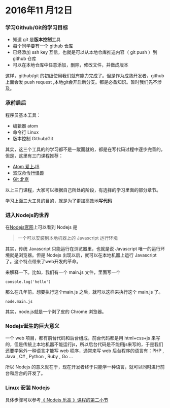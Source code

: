 # 2016年11 月12日
### 学习Github/Git的学习目标
- 知道 git 是**版本控制**工具
- 每个同学要有一个 github 仓库
- 已经添加 ssh key 互信，也就是可以从本地仓库推送内容（ git push ）到 github 仓库
- 可以在本地仓库中任意添加，删除，修改文件，并做成版本


这样，github/git 的初级使用我们就有能力完成了。但是作为成熟开发者，github 上面会发 push request ,本地git会开启新分支。都是必备知识。暂时我们先不涉及。


### 承前启后

程序员基本工具：

- 编辑器 atom
- 命令行 Linux
- 版本控制  Github/Git

其实，这三个工具的的学习都不是一蹴而就的，都是在写代码过程中逐步完善的，但是，这里有三门课程推荐：

- [Atom 爱上JS](http://haoqicat.com/atom-love-js)
- [驾驭命令行怪兽](http://haoqicat.com/ride-cli-monster)
- [Git 北京](http://haoqicat.com/gitbeijing)

以上三门课程，大家可以根据自己所处的阶段，有选择的学习里面的部分章节。

学习上面三大工具的目的，就是为了更加高效地**写代码**


### 进入Nodejs的世界

在[Nodejs官网](https://nodejs.org/)上可以看到 Nodejs 是

> 一个可以安装到本地机器上的 Javascript 运行环境

其实，传统 Javascript 只能运行在浏览器里，也就是说 Javascript 唯一的运行环境就是浏览器。但是 Nodejs 出现以后，就可以在本地机器上运行 Javascript 了。这个特点带来了web开发的革命。

来解释一下。比如，我们有一个 main.js 文件，里面写一个

```
console.log('hello')

```

那么在几年前。想要执行这个main.js 之后，就可以这样来执行这个 main.js 了。

```
node.main.js

```

其实，node.js就是一个剥了皮的 Chrome 浏览器。

### Nodejs诞生的巨大意义

一个 web 项目，都有前台代码和后台组成，前台代码都是用 html+css+js 来写的，但是传统上本地机器不能运行js，所以后台代码是不能用js来写的，于是我们还要学另外一种语言才能写 web 程序，通常来写 web 后台程序的语言有：PHP , Java , C# , Python , Ruby , Go ...

所以 Nodejs 的意义就在于，现在开发者终于只能学一种语言，就可以同时进行前台和后台的开发了。


### Linux 安装 Nodejs

具体步骤可以参考[《 Nodejs 乐高 》课程的第二小节](http://haoqicat.com/nodejs-lego/1-2-nodejs-install)
